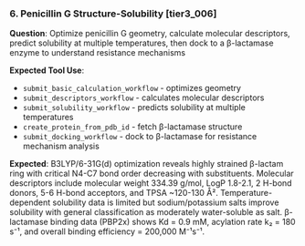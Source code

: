 ### 6. Penicillin G Structure-Solubility [tier3_006]

**Question**: Optimize penicillin G geometry, calculate molecular descriptors, predict solubility at multiple temperatures, then dock to a β-lactamase enzyme to understand resistance mechanisms

**Expected Tool Use**:
- `submit_basic_calculation_workflow` - optimizes geometry
- `submit_descriptors_workflow` - calculates molecular descriptors
- `submit_solubility_workflow` - predicts solubility at multiple temperatures
- `create_protein_from_pdb_id` - fetch β-lactamase structure
- `submit_docking_workflow` - dock to β-lactamase for resistance mechanism analysis

**Expected**: B3LYP/6-31G(d) optimization reveals highly strained β-lactam ring with critical N4-C7 bond order decreasing with substituents. Molecular descriptors include molecular weight 334.39 g/mol, LogP 1.8-2.1, 2 H-bond donors, 5-6 H-bond acceptors, and TPSA ~120-130 Å². Temperature-dependent solubility data is limited but sodium/potassium salts improve solubility with general classification as moderately water-soluble as salt. β-lactamase binding data (PBP2x) shows Kd = 0.9 mM, acylation rate k₂ = 180 s⁻¹, and overall binding efficiency = 200,000 M⁻¹s⁻¹.
